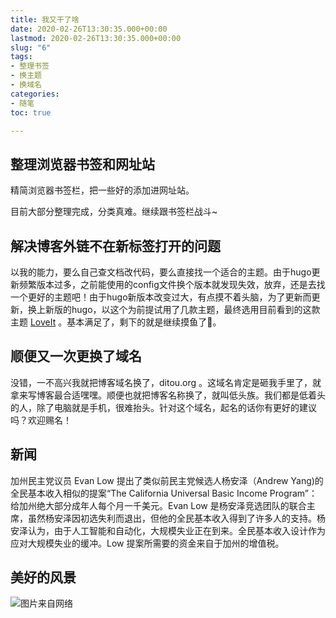 ```yaml
---
title: 我又干了啥
date: 2020-02-26T13:30:35.000+00:00
lastmod: 2020-02-26T13:30:35.000+00:00
slug: "6"
tags:
- 整理书签
- 换主题
- 换域名
categories:
- 随笔
toc: true

---
```

## 整理浏览器书签和网址站

精简浏览器书签栏，把一些好的添加进网址站。

目前大部分整理完成，分类真难。继续跟书签栏战斗\~

## 解决博客外链不在新标签打开的问题

以我的能力，要么自己查文档改代码，要么直接找一个适合的主题。由于hugo更新频繁版本过多，之前能使用的config文件换个版本就发现失效，放弃，还是去找一个更好的主题吧！由于hugo新版本改变过大，有点摸不着头脑，为了更新而更新，换上新版的hugo，以这个为前提试用了几款主题，最终选用目前看到的这款主题 [LoveIt](https://github.com/dillonzq/LoveIt) 。基本满足了，剩下的就是继续摸鱼了🦑。

## 顺便又一次更换了域名

没错，一不高兴我就把博客域名换了，ditou.org 。这域名肯定是砸我手里了，就拿来写博客最合适嘿嘿。顺便也就把博客名称换了，就叫低头族。我们都是低着头的人，除了电脑就是手机，很难抬头。针对这个域名，起名的话你有更好的建议吗？欢迎赐名！

## 新闻

加州民主党议员 Evan Low 提出了类似前民主党候选人杨安泽（Andrew Yang)的全民基本收入相似的提案“The California Universal Basic Income Program”：给加州绝大部分成年人每个月一千美元。Evan Low 是杨安泽竞选团队的联合主席，虽然杨安泽因初选失利而退出，但他的全民基本收入得到了许多人的支持。杨安泽认为，由于人工智能和自动化，大规模失业正在到来。全民基本收入设计作为应对大规模失业的缓冲。Low 提案所需要的资金来自于加州的增值税。

## 美好的风景

![图片来自网络](https://img.dtz9.net/imgs/2020/02/b114560023198700.jpg)